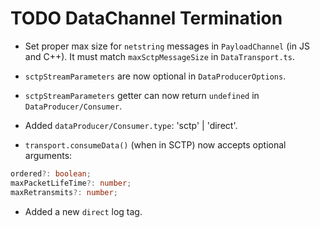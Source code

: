 # TODO DataChannel Termination

- Set proper max size for `netstring` messages in `PayloadChannel` (in JS and C++). It must match `maxSctpMessageSize` in `DataTransport.ts`.

- `sctpStreamParameters` are now optional in `DataProducerOptions`.

- `sctpStreamParameters` getter can now return `undefined` in `DataProducer/Consumer`.

- Added `dataProducer/Consumer.type`: 'sctp' | 'direct'.

- `transport.consumeData()` (when in SCTP) now accepts optional arguments:

```ts
ordered?: boolean;
maxPacketLifeTime?: number;
maxRetransmits?: number;
```

- Added a new `direct` log tag.
